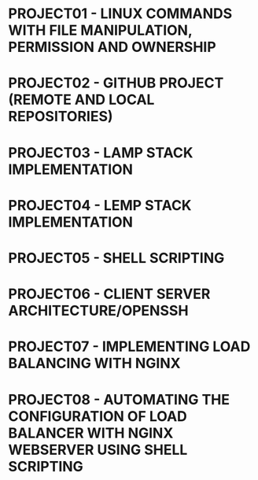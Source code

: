 # **PROJECT01** - LINUX COMMANDS WITH FILE MANIPULATION, PERMISSION AND OWNERSHIP
# **PROJECT02** - GITHUB PROJECT (REMOTE AND LOCAL REPOSITORIES)
# **PROJECT03** - LAMP STACK IMPLEMENTATION
# **PROJECT04** - LEMP STACK IMPLEMENTATION
# **PROJECT05** - SHELL SCRIPTING
# **PROJECT06** - CLIENT SERVER ARCHITECTURE/OPENSSH
# **PROJECT07** - IMPLEMENTING LOAD BALANCING WITH NGINX
# **PROJECT08** - AUTOMATING THE CONFIGURATION OF LOAD BALANCER WITH NGINX WEBSERVER USING SHELL SCRIPTING